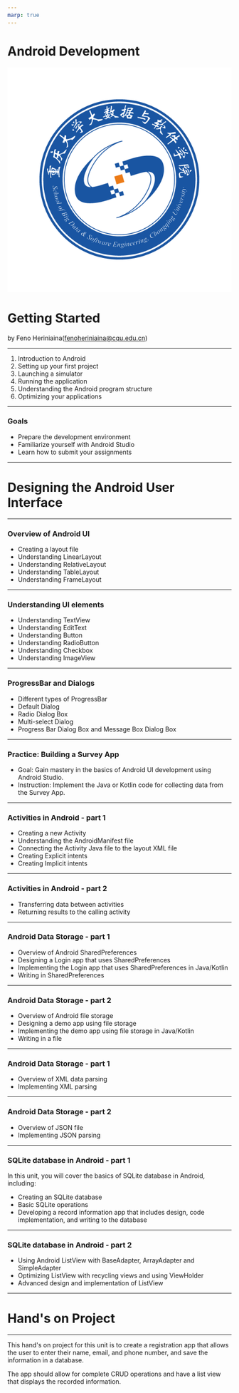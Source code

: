 ```yaml
---
marp: true
---
```

<!-- paginate: true -->

<!--
{
  "header": "",
  "footer": " Dr. Feno Heriniaina - Mobile Application Dev."

}
-->


Android Development
===

![h:250](./images/sse.png)

# Getting Started

by Feno Heriniaina(fenoheriniaina@cqu.edu.cn)


---

<!--
{

"header": "Getting Started with Android Development",
"footer": " Dr. Feno Heriniaina - Mobile Application Dev."


}
-->

1. Introduction to Android
2. Setting up your first project
3. Launching a simulator
4. Running the application
5. Understanding the Android program structure
6. Optimizing your applications

---

### Goals
- Prepare the development environment
- Familiarize yourself with Android Studio
- Learn how to submit your assignments

---
<!--
{
"header": "Designing the Android User Interface"
}
-->

# Designing the Android User Interface

---
   

### Overview of Android UI
- Creating a layout file
- Understanding LinearLayout
- Understanding RelativeLayout
- Understanding TableLayout
- Understanding FrameLayout

---

### Understanding UI elements
- Understanding TextView
- Understanding EditText
- Understanding Button
- Understanding RadioButton
- Understanding Checkbox
- Understanding ImageView

---

### ProgressBar and Dialogs
- Different types of ProgressBar
- Default Dialog
- Radio Dialog Box
- Multi-select Dialog
- Progress Bar Dialog Box and Message Box Dialog Box


---

<!--
{
"header": "Designing the Android User Interface > Building a Survey App"
}
-->

### Practice: Building a Survey App


- Goal: Gain mastery in the basics of Android UI development using Android Studio.
- Instruction: Implement the Java or Kotlin code for collecting data from the Survey App.
---
<!--
{
"header": "Designing the Android User Interface > Building a Survey App > Activities "
}
-->

### Activities in Android  - part 1

- Creating a new Activity
- Understanding the AndroidManifest file
- Connecting the Activity Java file to the layout XML file
- Creating Explicit intents
- Creating Implicit intents

---

### Activities in Android  - part 2
- Transferring data between activities
- Returning results to the calling activity



---
<!--
{
"header": "Designing the Android User Interface > Building a Survey App > Android Data Storage "
}
-->

### Android Data Storage - part 1

- Overview of Android SharedPreferences
- Designing a Login app that uses SharedPreferences
- Implementing the Login app that uses SharedPreferences in Java/Kotlin
- Writing in SharedPreferences

---


### Android Data Storage - part 2
- Overview of Android file storage
- Designing a demo app using file storage
- Implementing the demo app using file storage in Java/Kotlin
- Writing in a file

---

<!--
{
"header": "Designing the Android User Interface > Building a Survey App > Android Data Storage "
}
-->

### Android Data Storage - part 1
- Overview of XML data parsing
- Implementing XML parsing

---

### Android Data Storage - part 2
- Overview of JSON file
- Implementing JSON parsing

---

<!--
{
"header": "Designing the Android User Interface > Building a Survey App > SQLite database in Android "
}
-->


### SQLite database in Android - part 1

In this unit, you will cover the basics of SQLite database in Android, including:
- Creating an SQLite database 
- Basic SQLite operations
- Developing a record information app that includes design, code implementation, and writing to the database

---

### SQLite database in Android - part 2

- Using Android ListView with BaseAdapter, ArrayAdapter and SimpleAdapter
- Optimizing ListView with recycling views and using ViewHolder
- Advanced design and implementation of ListView

---
<!--
{
"header": "Hand's on project "
}
-->

# Hand's on Project 

---

This hand's on project for this unit is to create a registration app that allows the user to enter their name, email, and phone number, and save the information in a database. 

The app should allow for complete CRUD operations and have a list view that displays the recorded information.



